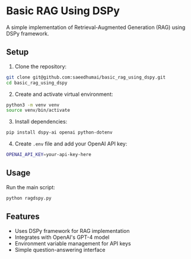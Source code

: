 # Basic RAG Using DSPy

A simple implementation of Retrieval-Augmented Generation (RAG) using DSPy framework.

## Setup

1. Clone the repository:
```bash
git clone git@github.com:saeedhumai/basic_rag_using_dspy.git
cd basic_rag_using_dspy
```

2. Create and activate virtual environment:
```bash
python3 -m venv venv
source venv/bin/activate
```

3. Install dependencies:
```bash
pip install dspy-ai openai python-dotenv
```

4. Create `.env` file and add your OpenAI API key:
```bash
OPENAI_API_KEY=your-api-key-here
```

## Usage

Run the main script:
```bash
python ragdspy.py
```

## Features

- Uses DSPy framework for RAG implementation
- Integrates with OpenAI's GPT-4 model
- Environment variable management for API keys
- Simple question-answering interface 